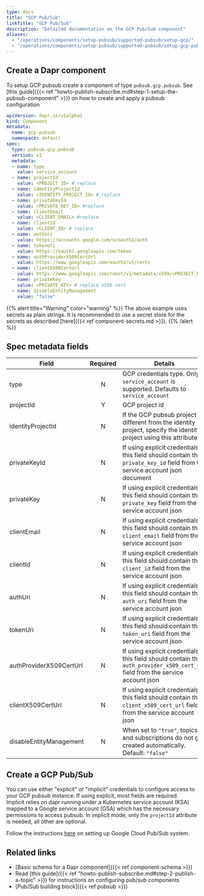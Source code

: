 ```yaml
---
type: docs
title: "GCP Pub/Sub"
linkTitle: "GCP Pub/Sub"
description: "Detailed documentation on the GCP Pub/Sub component"
aliases: 
  - "/operations/components/setup-pubsub/supported-pubsub/setup-gcp/"
  - "/operations/components/setup-pubsub/supported-pubsub/setup-gcp-pubsub/"
---
```


## Create a Dapr component

To setup GCP pubsub create a component of type `pubsub.gcp.pubsub`. See [this guide]({{< ref "howto-publish-subscribe.md#step-1-setup-the-pubsub-component" >}}) on how to create and apply a pubsub configuration

```yaml
apiVersion: dapr.io/v1alpha1
kind: Component
metadata:
  name: gcp-pubsub
  namespace: default
spec:
  type: pubsub.gcp.pubsub
  version: v1
  metadata:
  - name: type
    value: service_account
  - name: projectId
    value: <PROJECT_ID> # replace
  - name: identityProjectId
    value: <IDENTITY_PROJECT_ID> # replace
  - name: privateKeyId
    value: <PRIVATE_KEY_ID> #replace
  - name: clientEmail
    value: <CLIENT_EMAIL> #replace
  - name: clientId
    value: <CLIENT_ID> # replace
  - name: authUri
    value: https://accounts.google.com/o/oauth2/auth
  - name: tokenUri
    value: https://oauth2.googleapis.com/token
  - name: authProviderX509CertUrl
    value: https://www.googleapis.com/oauth2/v1/certs
  - name: clientX509CertUrl
    value: https://www.googleapis.com/robot/v1/metadata/x509/<PROJECT_NAME>.iam.gserviceaccount.com #replace PROJECT_NAME
  - name: privateKey
    value: <PRIVATE_KEY> # replace x509 cert  
  - name: disableEntityManagement
    value: "false"
```
{{% alert title="Warning" color="warning" %}}
The above example uses secrets as plain strings. It is recommended to use a secret store for the secrets as described [here]({{< ref component-secrets.md >}}).
{{% /alert %}}

## Spec metadata fields

| Field              | Required | Details | Example |
|--------------------|:--------:|---------|---------|
| type           | N | GCP credentials type. Only `service_account` is supported. Defaults to `service_account`  | `service_account`
| projectId     | Y | GCP project id| `myproject-123`
| identityProjectId | N | If the GCP pubsub project is different from the identity project, specify the identity project using this attribute  | `"myproject-123"`
| privateKeyId | N | If using explicit credentials, this field should contain the `private_key_id` field from the service account json document | `"my-private-key"`
| privateKey    | N |  If using explicit credentials, this field should contain the `private_key` field from the service account json | `-----BEGIN PRIVATE KEY-----MIIBVgIBADANBgkqhkiG9w0B`
| clientEmail   | N | If using explicit credentials, this field should contain the `client_email` field from the service account json  | `"myservice@myproject-123.iam.gserviceaccount.com"`
| clientId      | N |  If using explicit credentials, this field should contain the `client_id` field from the service account json | `106234234234`
| authUri       | N | If using explicit credentials, this field should contain the `auth_uri` field from the service account json | `https://accounts.google.com/o/oauth2/auth`
| tokenUri      | N | If using explicit credentials, this field should contain the `token_uri` field from the service account json | `https://oauth2.googleapis.com/token`
| authProviderX509CertUrl | N | If using explicit credentials, this field should contain the `auth_provider_x509_cert_url` field from the service account json | `https://www.googleapis.com/oauth2/v1/certs`
| clientX509CertUrl | N | If using explicit credentials, this field should contain the `client_x509_cert_url` field from the service account json | `https://www.googleapis.com/robot/v1/metadata/x509/myserviceaccount%40myproject.iam.gserviceaccount.com`
| disableEntityManagement | N | When set to `"true"`, topics and subscriptions do not get created automatically. Default: `"false"` | `"true"`, `"false"`

## Create a GCP Pub/Sub
You can use either "explicit" or "implicit" credentials to configure access to your GCP pubsub instance. If using explicit, most fields are required. Implicit relies on dapr running under a Kubernetes service account (KSA) mapped to a Google service account (GSA) which has the necessary permissions to access pubsub. In implicit mode, only the `projectId` attribute is needed, all other are optional.

Follow the instructions [here](https://cloud.google.com/pubsub/docs/quickstart-console) on setting up Google Cloud Pub/Sub system.

## Related links
- [Basic schema for a Dapr component]({{< ref component-schema >}})
- Read [this guide]({{< ref "howto-publish-subscribe.md#step-2-publish-a-topic" >}}) for instructions on configuring pub/sub components
- [Pub/Sub building block]({{< ref pubsub >}})
